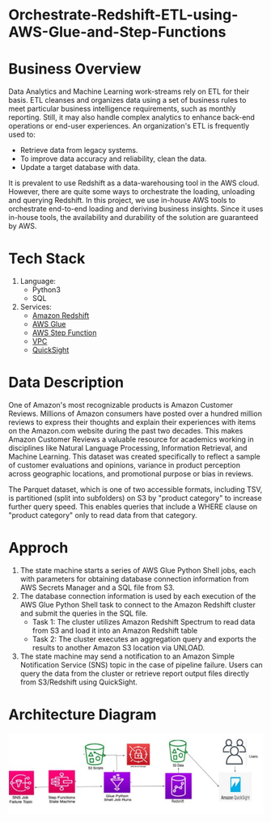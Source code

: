 # Orchestrate-Redshift-ETL-using-AWS-Glue-and-Step-Functions

# Business Overview

Data Analytics and Machine Learning work-streams rely on ETL for their basis. ETL cleanses and organizes data using a set of business rules to meet particular business intelligence requirements, such as monthly reporting. Still, it may also handle complex analytics to enhance back-end operations or end-user experiences. An organization's ETL is frequently used to: 

* Retrieve data from legacy systems.
* To improve data accuracy and reliability, clean the data.
* Update a target database with data.

It is prevalent to use Redshift as a data-warehousing tool in the AWS cloud. However, there are quite some ways to orchestrate the loading, unloading and querying Redshift. In this project, we use in-house AWS tools to orchestrate end-to-end loading and deriving business insights. Since it uses in-house tools, the availability and durability of the solution are guaranteed by AWS.

# Tech Stack

1. Language:
   * Python3
   * SQL
2. Services:
   * [Amazon Redshift](https://github.com/sudheera96/Orchestrate-Redshift-ETL-using-AWS-Glue-and-Step-Functions/blob/main/AWS_Redshift.md)
   * [AWS Glue](https://github.com/sudheera96/Orchestrate-Redshift-ETL-using-AWS-Glue-and-Step-Functions/blob/main/AWS_Glue.md)
   * [AWS Step Function](https://github.com/sudheera96/Orchestrate-Redshift-ETL-using-AWS-Glue-and-Step-Functions/blob/main/AWS_Stepfunction.md)
   * [VPC](https://github.com/sudheera96/Orchestrate-Redshift-ETL-using-AWS-Glue-and-Step-Functions/blob/main/AWS_VPC.md)
   * [QuickSight](https://github.com/sudheera96/Orchestrate-Redshift-ETL-using-AWS-Glue-and-Step-Functions/blob/main/AWS_Quicksight.md)

# Data Description

One of Amazon's most recognizable products is Amazon Customer Reviews. Millions of Amazon consumers have posted over a hundred million reviews to express their thoughts and explain their experiences with items on the Amazon.com website during the past two decades. This makes Amazon Customer Reviews a valuable resource for academics working in disciplines like Natural Language Processing, Information Retrieval, and Machine Learning. This dataset was created specifically to reflect a sample of customer evaluations and opinions, variance in product perception across geographic locations, and promotional purpose or bias in reviews.

The Parquet dataset, which is one of two accessible formats, including TSV, is partitioned (split into subfolders) on S3 by "product category" to increase further query speed. This enables queries that include a WHERE clause on "product category" only to read data from that category.

 # Approch
 
1. The state machine starts a series of AWS Glue Python Shell jobs, each with parameters for obtaining database connection information from AWS Secrets Manager and a SQL file from S3.
2. The database connection information is used by each execution of the AWS Glue Python Shell task to connect to the Amazon Redshift cluster and submit the queries in the SQL file.
     * Task 1: The cluster utilizes Amazon Redshift Spectrum to read data from S3 and load it into an Amazon Redshift table
     * Task 2: The cluster executes an aggregation query and exports the results to another Amazon S3 location via UNLOAD.
3. The state machine may send a notification to an Amazon Simple Notification Service (SNS) topic in the case of pipeline failure.
Users can query the data from the cluster or retrieve report output files directly from S3/Redshift using QuickSight.

# Architecture Diagram

![](https://raw.githubusercontent.com/sudheera96/Orchestrate-Redshift-ETL-using-AWS-Glue-and-Step-Functions/main/images/architecture.jpg)
 
